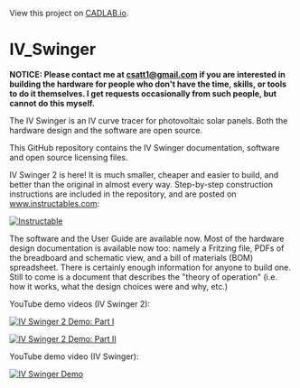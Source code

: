 View this project on [CADLAB.io](https://cadlab.io/project/1505). 

# IV_Swinger

**NOTICE: Please contact me at csatt1@gmail.com if you are interested in building the hardware for people who don't have the time, skills, or tools to do it themselves. I get requests occasionally from such people, but cannot do this myself.**

The IV Swinger is an IV curve tracer for photovoltaic solar panels. Both the hardware design and the software are open source.

This GitHub repository contains the IV Swinger documentation, software and open source licensing files.

IV Swinger 2 is here! It is much smaller, cheaper and easier to build, and better than the original in almost every way. Step-by-step construction instructions are included in the repository, and are posted on www.instructables.com:

[![Instructable](https://cdn.instructables.com/FIY/2S91/J26EYLEP/FIY2S91J26EYLEP.MEDIUM.jpg)](http://www.instructables.com/id/IV-Swinger-2-a-50-IV-Curve-Tracer/)

The software and the User Guide are available now.  Most of the hardware design documentation is available now too: namely a Fritzing file, PDFs of the breadboard and schematic view, and a bill of materials (BOM) spreadsheet.  There is certainly enough information for anyone to build one. Still to come is a document that describes the "theory of operation" (i.e. how it works, what the design choices were and why, etc.) 

YouTube demo videos (IV Swinger 2):

[![IV Swinger 2 Demo: Part I](http://img.youtube.com/vi/WhnTWciiNNo/0.jpg)](http://www.youtube.com/watch?v=WhnTWciiNNo)

[![IV Swinger 2 Demo: Part II](http://img.youtube.com/vi/9iPq5AsuU_U/0.jpg)](http://www.youtube.com/watch?v=9iPq5AsuU_U)

YouTube demo video (IV Swinger):

[![IV Swinger Demo](http://img.youtube.com/vi/xNytkONOcW0/0.jpg)](http://www.youtube.com/watch?v=xNytkONOcW0)
